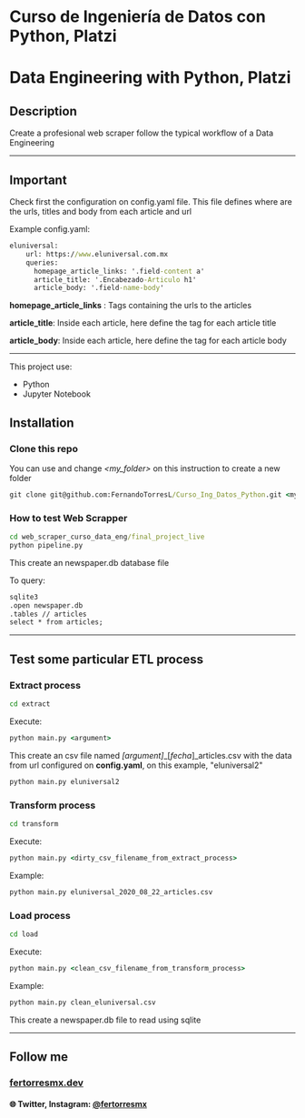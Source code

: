 # Curso de Ingeniería de Datos con Python, Platzi
# Data Engineering with Python, Platzi

## Description
Create a profesional web scraper follow the typical workflow of a Data Engineering

---

## Important
Check first the configuration on config.yaml file. This file defines where are the urls, titles and body from each article and url

Example config.yaml:
```cmd
eluniversal:
    url: https://www.eluniversal.com.mx
    queries:
      homepage_article_links: '.field-content a'
      article_title: '.Encabezado-Articulo h1'
      article_body: '.field-name-body'
```
**homepage_article_links** : Tags containing the urls to the articles

**article_title**: Inside each article, here define the tag for each article title

**article_body**: Inside each article, here define the tag for each article body

---

This project use:
- Python
- Jupyter Notebook

## Installation

### Clone this repo

You can use and change *<my_folder>* on this instruction to create a new folder

```cmd
git clone git@github.com:FernandoTorresL/Curso_Ing_Datos_Python.git <my_folder>
```

### How to test Web Scrapper

```cmd
cd web_scraper_curso_data_eng/final_project_live
python pipeline.py
```

This create an newspaper.db database file

To query:
```cmd
sqlite3
.open newspaper.db
.tables // articles
select * from articles;
```

---

## Test some particular ETL process

### Extract process
```cmd
cd extract
```

Execute:
```cmd
python main.py <argument>
```
This create an csv file named *[argument]*_[*fecha*]_articles.csv with the data from url configured on **config.yaml**, on this example, "eluniversal2"

```cmd
python main.py eluniversal2
```

### Transform process

```cmd
cd transform
```

Execute:
```cmd
python main.py <dirty_csv_filename_from_extract_process>
```

Example:
```cmd
python main.py eluniversal_2020_08_22_articles.csv
```

### Load process

```cmd
cd load
```

Execute:
```cmd
python main.py <clean_csv_filename_from_transform_process>
```

Example:
```cmd
python main.py clean_eluniversal.csv
```

This create a newspaper.db file to read using sqlite

---

## Follow me

### [fertorresmx.dev](https://www.fertorresmx.dev/)

#### :globe_with_meridians: Twitter, Instagram: [@fertorresmx](http://www.twitter/fertorresmx)
